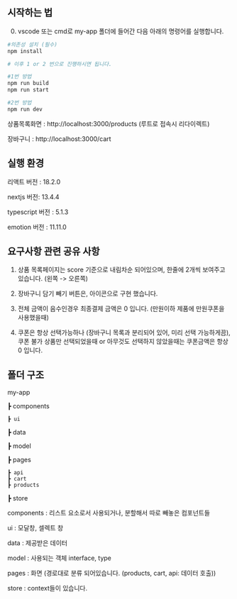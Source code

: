 ## 시작하는 법

0. vscode 또는 cmd로 my-app 폴더에 들어간 다음 아래의 명령어를 실행합니다.

```bash
#의존성 설치 (필수)
npm install

# 이후 1 or 2 번으로 진행하시면 됩니다.

#1번 방법
npm run build
npm run start

#2번 방법
npm run dev
```

상품목록화면 : http://localhost:3000/products (루트로 접속시 리다이렉트)

장바구니 : http://localhost:3000/cart

## 실행 환경

리액트 버전 : 18.2.0

nextjs 버전: 13.4.4

typescript 버전 : 5.1.3

emotion 버전 : 11.11.0

## 요구사항 관련 공유 사항

1. 상품 목록페이지는 score 기준으로 내림차순 되어있으며, 한줄에 2개씩 보여주고 있습니다. (왼쪽 -> 오른쪽)

2. 장바구니 담기 빼기 버튼은, 아이콘으로 구현 했습니다.

3. 전체 금액이 음수인경우 최종결제 금액은 0 입니다. (만원이하 제품에 만원쿠폰을 사용했을때)

4. 쿠폰은 항상 선택가능하나 (장바구니 목록과 분리되어 있어, 미리 선택 가능하게끔), 쿠폰 불가 상품만 선택되었을때 or 아무것도 선택하지 않았을때는 쿠폰금액은 항상 0 입니다.

## 폴더 구조

my-app

┣ components

    ┣ ui

┣ data

┣ model

┣ pages

    ┣ api
    ┣ cart
    ┣ products

┣ store

components : 리스트 요소로서 사용되거나, 분할해서 따로 빼놓은 컴포넌트들

ui : 모달창, 셀렉트 창

data : 제공받은 데이터

model : 사용되는 객체 interface, type

pages : 화면 (경로대로 분류 되어있습니다. (products, cart, api: 데이터 호출))

store : context들이 있습니다.

